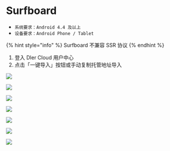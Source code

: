 # Surfboard

* `系统要求：Android 4.4 及以上`
* `设备要求：Android Phone / Tablet`

{% hint style="info" %}
Surfboard 不兼容 SSR 协议
{% endhint %}

1. 登入 Dler Cloud 用户中心
2. 点击「一键导入」按钮或手动复制托管地址导入

![](../../.gitbook/assets/jietu20181116-172936.png)

![](../../.gitbook/assets/image_2018-11-16_16-23-54.png)

![](../../.gitbook/assets/jietu20181116-173031.png)

![](../../.gitbook/assets/screenshot_2018-11-16-16-20-13-350_com.getsurfboard.png)

![](../../.gitbook/assets/screenshot_2018-11-16-16-20-21-269_com.getsurfboard.png)

![](../../.gitbook/assets/screenshot_2018-11-16-16-50-03-400_com.getsurfboard.png)

![](../../.gitbook/assets/screenshot_2018-11-16-16-41-34-050_com.getsurfboard.png)


